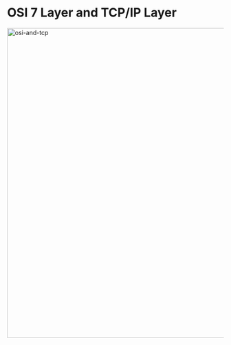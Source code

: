 # OSI 7 Layer and TCP/IP Layer
<img width="1280" height="720" alt="osi-and-tcp" src="https://github.com/user-attachments/assets/9c8594e4-f329-4d6b-86f1-53750520f65c" />
